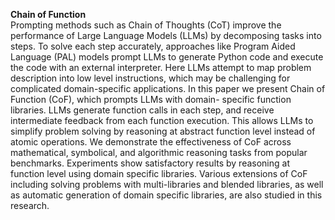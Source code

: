 **Chain of Function**\
Prompting methods such as Chain of
Thoughts (CoT) improve the performance
of Large Language Models (LLMs) by
decomposing tasks into steps. To solve
each step accurately, approaches like
Program Aided Language (PAL) models
prompt LLMs to generate Python code and
execute the code with an external
interpreter. Here LLMs attempt to map
problem description into low level
instructions, which may be challenging for
complicated domain-specific applications.
In this paper we present Chain of Function
(CoF), which prompts LLMs with domain-
specific function libraries. LLMs generate
function calls in each step, and receive
intermediate feedback from each function
execution. This allows LLMs to simplify
problem solving by reasoning at abstract
function level instead of atomic
operations. We demonstrate the
effectiveness of CoF across mathematical,
symbolical, and algorithmic reasoning
tasks from popular benchmarks.
Experiments show satisfactory results by
reasoning at function level using domain
specific libraries. Various extensions of
CoF including solving problems with
multi-libraries and blended libraries, as
well as automatic generation of domain
specific libraries, are also studied in this
research.
